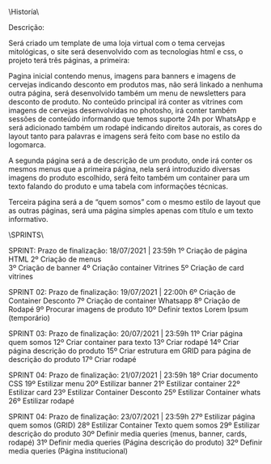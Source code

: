 \\Historía\\

Descrição: 

Será criado um template de  uma loja virtual com o tema cervejas mitológicas, o site será desenvolvido com as tecnologias html e css, o projeto terá três páginas, a primeira: 

Pagina inicial contendo menus, imagens para banners e imagens de cervejas indicando desconto em produtos mas, não será linkado a nenhuma outra página, será desenvolvido também um menu de newsletters para desconto de produto. No conteúdo principal irá conter as vitrines com imagens de cervejas desenvolvidas no photosho, irá conter também sessões de conteúdo informando que temos suporte 24h por WhatsApp e será adicionado também um rodapé indicando direitos autorais, as cores do layout tanto para palavras e imagens será feito com base no estilo da logomarca.

A segunda página será a de descrição de um produto, onde irá conter os mesmos menus que a primeira página, nela será introduzido diversas imagens do produto escolhido, será feito também um container para  um texto falando do produto e uma tabela com informações técnicas.

Terceira página será a de “quem somos” com o mesmo estilo de layout que as outras páginas, será uma página simples apenas com título e um texto informativo. 



\\SPRINTS\\

SPRINT: 
Prazo de finalização: 18/07/2021 | 23:59h
1º Criação de página HTML 
2º Criação de menus       
3º Criação de banner 
4º Criação container Vitrines
5º Criação de card vitrines

SPRINT 02: 
Prazo de finalização: 19/07/2021 | 22:00h
6º Criação de Container Desconto
7º Criação de container Whatsapp
8º Criação de Rodapé
9º Procurar imagens de produto
10º Definir textos Lorem Ipsum (temporário)

SPRINT 03: 
Prazo de finalização: 20/07/2021 | 23:59h
11º Criar página quem somos
12º Criar container para texto
13º Criar rodapé
14º Criar página descrição do produto
15º Criar estrutura em GRID para página de descrição do produto
17º Criar rodapé

SPRINT 04: 
Prazo de finalização: 21/07/2021 | 23:59h
18º Criar documento CSS
19º Estilizar menu
20º Estilizar banner
21º Estilizar container 
22º Estilizar card
23º Estilizar Container Desconto
25º Estilizar Container whats
26º Estilizar rodapé


SPRINT 04: 
Prazo de finalização: 23/07/2021 | 23:59h
27º Estilizar página quem somos (GRID)
28º Estilizar Container Texto quem somos
29º Estilizar descrição do produto
30º Definir media queries (menus, banner, cards, rodapé)
31º Definir media queries (Página descrição do produto)
32º Definir media queries (Página institucional)